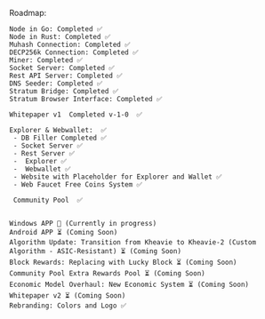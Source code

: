 Roadmap:

    Node in Go: Completed ✅
    Node in Rust: Completed ✅
    Muhash Connection: Completed ✅
    DECP256k Connection: Completed ✅
    Miner: Completed ✅
    Socket Server: Completed ✅
    Rest API Server: Completed ✅
    DNS Seeder: Completed ✅ 
    Stratum Bridge: Completed ✅ 
    Stratum Browser Interface: Completed ✅ 

    Whitepaper v1  Completed v-1-0  ✅ 
    
    Explorer & Webwallet:  ✅
     - DB Filler Completed ✅
     - Socket Server ✅
     - Rest Server ✅
     -  Explorer ✅
     -  Webwallet ✅
     - Website with Placeholder for Explorer and Wallet ✅
     - Web Faucet Free Coins System ✅

     Community Pool  ✅


    Windows APP 🔄 (Currently in progress)
    Android APP ⏳ (Coming Soon)
    Algorithm Update: Transition from Kheavie to Kheavie-2 (Custom Algorithm - ASIC-Resistant) ⏳ (Coming Soon)
    Block Rewards: Replacing with Lucky Block ⏳ (Coming Soon)
    Community Pool Extra Rewards Pool ⏳ (Coming Soon)
    Economic Model Overhaul: New Economic System ⏳ (Coming Soon)
    Whitepaper v2 ⏳ (Coming Soon) 
    Rebranding: Colors and Logo ✅
   

